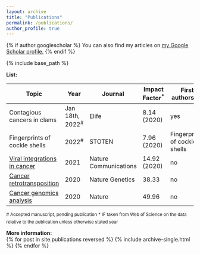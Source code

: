 ```yaml
---
layout: archive
title: "Publications"
permalink: /publications/
author_profile: true
---
```


{% if author.googlescholar %}
  You can also find my articles on <u><a href="{{author.googlescholar}}">my Google Scholar profile</a>.</u>
{% endif %}

{% include base_path %}  

**List:**  

| Topic  | Year | Journal | Impact Factor<sup>*</sup> | First authorship |
| ------------- | ------------- | ------------- | ------------- |------------- |
| Contagious cancers in clams | Jan 18th, 2022<sup>#</sup>  | Elife  | 8.14 (2020) | yes |
| Fingerprints of cockle shells | 2022<sup>#</sup>  | STOTEN  | 7.96 (2020)  | Fingerprints of cockle shells | no |
| [Viral integrations in cancer](https://albruzos.github.io/publication/2021-10-25-PAPER_NatureCommunications_HeptatitisBintegrations) | 2021  | Nature Communications  | 14.92 (2020) | no |
| [Cancer retrotransposition](https://albruzos.github.io/publication/2020-02-05-PAPER2_NatureGenetics_PCAWG-retrotransposition) | 2020  | Nature Genetics  | 38.33 | no |
| [Cancer genomics analysis](https://albruzos.github.io/publication/2020-02-05-PAPER1_Nature_PCAWG) | 2020  | Nature  | 49.96 | no |

<sup># Accepted manuscript, pending publication</sup> 
<sup>* IF taken from Web of Science on the data relative to the publication unless otherwise stated year</sup>

**More information:**  
{% for post in site.publications reversed %}
  {% include archive-single.html %}
{% endfor %}
